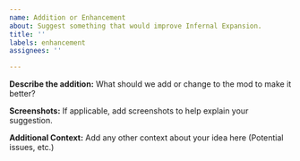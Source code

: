 ```yaml
---
name: Addition or Enhancement
about: Suggest something that would improve Infernal Expansion.
title: ''
labels: enhancement
assignees: ''

---
```


**Describe the addition:**
What should we add or change to the mod to make it better?

**Screenshots:**
If applicable, add screenshots to help explain your suggestion.

**Additional Context:**
Add any other context about your idea here (Potential issues, etc.)
